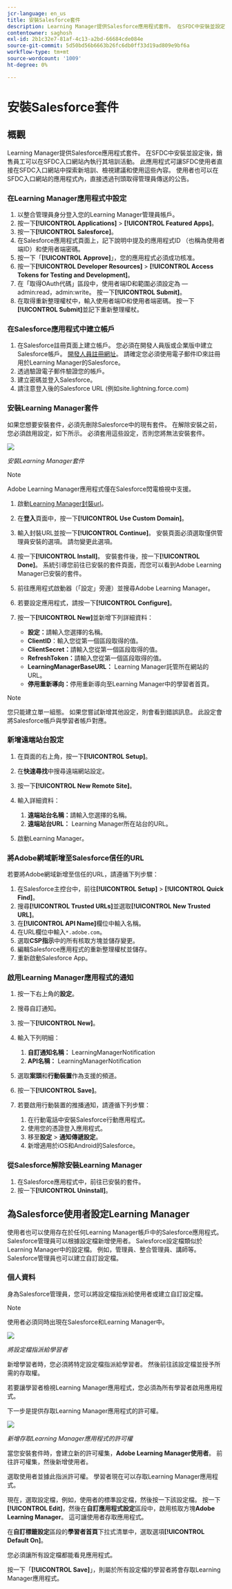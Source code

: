 ```yaml
---
jcr-language: en_us
title: 安裝Salesforce套件
description: Learning Manager提供Salesforce應用程式套件。 在SFDC中安裝並設定後，銷售員工可以在SFDC入口網站內執行其培訓活動。 此應用程式可讓SFDC使用者直接在SFDC入口網站中探索新培訓、檢視建議和使用這些內容。 使用者也可以在SFDC入口網站的應用程式內，直接透過刊頭取得管理員傳送的公告。
contentowner: saghosh
exl-id: 2b1c32e7-81af-4c13-a2bd-66684cde084e
source-git-commit: 5d50bd56b6663b26fc6db0ff33d19ad809e9bf6a
workflow-type: tm+mt
source-wordcount: '1009'
ht-degree: 0%

---
```


# 安裝Salesforce套件

## 概觀

Learning Manager提供Salesforce應用程式套件。 在SFDC中安裝並設定後，銷售員工可以在SFDC入口網站內執行其培訓活動。 此應用程式可讓SFDC使用者直接在SFDC入口網站中探索新培訓、檢視建議和使用這些內容。 使用者也可以在SFDC入口網站的應用程式內，直接透過刊頭取得管理員傳送的公告。

### 在Learning Manager應用程式中設定

1. 以整合管理員身分登入您的Learning Manager管理員帳戶。
1. 按一下&#x200B;**[!UICONTROL Applications]** > **[!UICONTROL Featured Apps]**。
1. 按一下&#x200B;**[!UICONTROL Salesforce]**。
1. 在Salesforce應用程式頁面上，記下說明中提及的應用程式ID （也稱為使用者端ID）和使用者端密碼。
1. 按一下「**[!UICONTROL Approve]**」，您的應用程式必須成功核准。
1. 按一下&#x200B;**[!UICONTROL Developer Resources]** > **[!UICONTROL Access Tokens for Testing and Development]**。
1. 在「取得OAuth代碼」區段中，使用者端ID和範圍必須設定為 — admin:read，admin:write。 按一下&#x200B;**[!UICONTROL Submit]**。
1. 在取得重新整理權杖中，輸入使用者端ID和使用者端密碼。 按一下&#x200B;**[!UICONTROL Submit]**&#x200B;並記下重新整理權杖。

### 在Salesforce應用程式中建立帳戶

1. 在Salesforce註冊頁面上建立帳戶。 您必須在開發人員版或企業版中建立Salesforce帳戶。  [開發人員註冊網址](https://developer.salesforce.com/signup)。 請確定您必須使用電子郵件ID來註冊用於Learning Manager的Salesforce。
1. 透過驗證電子郵件驗證您的帳戶。
1. 建立密碼並登入Salesforce。
1. 請注意登入後的Salesforce URL (例如site.lightning.force.com)

### 安裝Learning Manager套件

如果您想要安裝套件，必須先刪除Salesforce中的現有套件。 在解除安裝之前，您必須啟用設定，如下所示。 必須套用這些設定，否則您將無法安裝套件。

![](assets/uninstall-package.png)

*安裝Learning Manager套件*

>[!NOTE]
>
>Adobe Learning Manager應用程式僅在Salesforce閃電檢視中支援。

1. 啟動[Learning Manager封裝url](https://test.salesforce.com/packaging/installPackage.apexp?p0=04tDb000000FvU2)。
1. 在&#x200B;**登入**&#x200B;頁面中，按一下&#x200B;**[!UICONTROL Use Custom Domain]**。
1. 輸入封裝URL並按一下&#x200B;**[!UICONTROL Continue]**。 安裝頁面必須選取僅供管理員安裝的選項。 請勿變更此選項。
1. 按一下&#x200B;**[!UICONTROL Install]**。 安裝套件後，按一下&#x200B;**[!UICONTROL Done]**。 系統引導您前往已安裝的套件頁面，而您可以看到Adobe Learning Manager已安裝的套件。

1. 前往應用程式啟動器（「設定」旁邊）並搜尋Adobe Learning Manager。
1. 若要設定應用程式，請按一下&#x200B;**[!UICONTROL Configure]**。
1. 按一下&#x200B;**[!UICONTROL New]**&#x200B;並新增下列詳細資料：

   * **設定：**&#x200B;請輸入您選擇的名稱。
   * **ClientID**：輸入您從第一個區段取得的值。
   * **ClientSecret：**&#x200B;請輸入您從第一個區段取得的值。
   * **RefreshToken：**&#x200B;請輸入您從第一個區段取得的值。
   * **LearningManagerBaseURL：** Learning Manager託管所在網站的URL。
   * **停用重新導向：**&#x200B;停用重新導向至Learning Manager中的學習者首頁。

>[!NOTE]
>
>您只能建立單一組態。 如果您嘗試新增其他設定，則會看到錯誤訊息。 此設定會將Salesforce帳戶與學習者帳戶對應。

### 新增遠端站台設定

1. 在頁面的右上角，按一下&#x200B;**[!UICONTROL Setup]**。
1. 在&#x200B;**快速尋找**&#x200B;中搜尋遠端網站設定。
1. 按一下&#x200B;**[!UICONTROL New Remote Site]**。
1. 輸入詳細資料：

   1. **遠端站台名稱：**&#x200B;請輸入您選擇的名稱。
   1. **遠端站台URL：** Learning Manager所在站台的URL。

1. 啟動Learning Manager。

### 將Adobe網域新增至Salesforce信任的URL

若要將Adobe網域新增至信任的URL，請遵循下列步驟：

1. 在Salesforce主控台中，前往&#x200B;**[!UICONTROL Setup]** > **[!UICONTROL Quick Find]**。
1. 搜尋&#x200B;**[!UICONTROL Trusted URLs]**&#x200B;並選取&#x200B;**[!UICONTROL New Trusted URL]**。
1. 在&#x200B;**[!UICONTROL API Name]**&#x200B;欄位中輸入名稱。
1. 在URL欄位中輸入`*.adobe.com`。
1. 選取&#x200B;**CSP指示**&#x200B;中的所有核取方塊並儲存變更。
1. 編輯Salesforce應用程式的重新整理權杖並儲存。
1. 重新啟動Salesforce App。

### 啟用Learning Manager應用程式的通知

1. 按一下右上角的&#x200B;**設定**。
1. 搜尋自訂通知。
1. 按一下&#x200B;**[!UICONTROL New]**。
1. 輸入下列明細：

   1. **自訂通知名稱：** LearningManagerNotification
   1. **API名稱：** LearningManagerNotification

1. 選取&#x200B;**案頭**&#x200B;和&#x200B;**行動裝置**&#x200B;作為支援的頻道。

1. 按一下&#x200B;**[!UICONTROL Save]**。
1. 若要啟用行動裝置的推播通知，請遵循下列步驟：

   1. 在行動電話中安裝Salesforce行動應用程式。
   1. 使用您的憑證登入應用程式。
   1. 移至&#x200B;**設定** > **通知傳遞設定**。
   1. 新增適用於iOS和Android的Salesforce。

### 從Salesforce解除安裝Learning Manager

1. 在Salesforce應用程式中，前往已安裝的套件。
1. 按一下&#x200B;**[!UICONTROL Uninstall]**。

## 為Salesforce使用者設定Learning Manager

使用者也可以使用存在於任何Learning Manager帳戶中的Salesforce應用程式。 Salesforce管理員可以根據設定檔新增使用者。 Salesforce設定檔類似於Learning Manager中的設定檔。 例如，管理員、整合管理員、講師等。 Salesforce管理員也可以建立自訂設定檔。

### 個人資料

身為Salesforce管理員，您可以將設定檔指派給使用者或建立自訂設定檔。

>[!NOTE]
>
>使用者必須同時出現在Salesforce和Learning Manager中。

![](assets/create-profile.png)

*將設定檔指派給學習者*

新增學習者時，您必須將特定設定檔指派給學習者。 然後前往該設定檔並授予所需的存取權。

若要讓學習者檢視Learning Manager應用程式，您必須為所有學習者啟用應用程式。

下一步是提供存取Learning Manager應用程式的許可權。

![](assets/permission-set.png)

*新增存取Learning Manager應用程式的許可權*

當您安裝套件時，會建立新的許可權集，**Adobe Learning Manager使用者**。 前往許可權集，然後新增使用者。

選取使用者並據此指派許可權。 學習者現在可以存取Learning Manager應用程式。

現在，選取設定檔，例如，使用者的標準設定檔，然後按一下該設定檔。 按一下&#x200B;**[!UICONTROL Edit]**，然後在&#x200B;**自訂應用程式設定**&#x200B;區段中，啟用核取方塊&#x200B;**Adobe Learning Manager**。 這可讓使用者存取應用程式。

在&#x200B;**自訂標籤設定**&#x200B;區段的&#x200B;**學習者首頁**&#x200B;下拉式清單中，選取選項&#x200B;**[!UICONTROL Default On]**。

您必須讓所有設定檔都能看見應用程式。

按一下「**[!UICONTROL Save]**」，則屬於所有設定檔的學習者將會存取Learning Manager應用程式。
